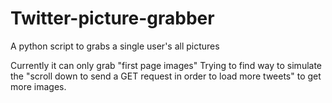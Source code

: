 # Twitter-picture-grabber
A python script to grabs a single user's all pictures

Currently it can only grab "first page images"
Trying to find way to simulate the "scroll down to send a GET request in order to load more tweets" to get more images.

